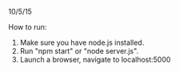 10/5/15

How to run:
1) Make sure you have node.js installed.
2) Run "npm start" or "node server.js".
3) Launch a browser, navigate to localhost:5000
